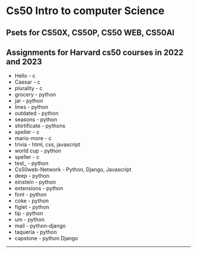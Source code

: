 # Cs50 Intro to computer Science
## Psets for CS50X, CS50P, CS50 WEB, CS50AI

## Assignments for Harvard cs50 courses in 2022 and 2023

* Hello - c
* Caesar - c 
* plurality - c
* grocery - python
* jar - python
* lines - python
* outdated - python
* seasons - python
* shirtificate - pythons
* speller - c
* mario-more - c
* trivia - html, css, javascript
* world cup - python
* speller - c
* test_ - python
* Cs50web-Network - Python, Django, Javascript
* deep - python
* einstein - python
* extensions - python
* font - python
* coke - python
* figlet - python
* tip - python
* um - python
* mail - python-django
* taqueria - python
* capstone - python Django
---
